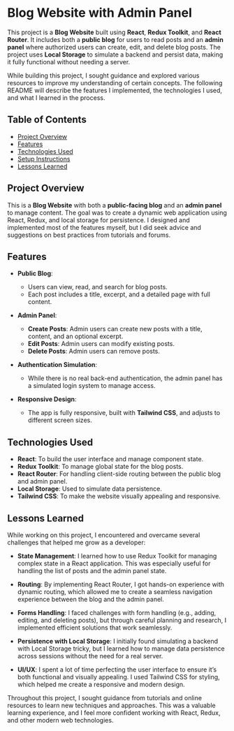 # Blog Website with Admin Panel

This project is a **Blog Website** built using **React**, **Redux Toolkit**, and **React Router**. It includes both a **public blog** for users to read posts and an **admin panel** where authorized users can create, edit, and delete blog posts. The project uses **Local Storage** to simulate a backend and persist data, making it fully functional without needing a server.

While building this project, I sought guidance and explored various resources to improve my understanding of certain concepts. The following README will describe the features I implemented, the technologies I used, and what I learned in the process.

## Table of Contents

- [Project Overview](#project-overview)
- [Features](#features)
- [Technologies Used](#technologies-used)
- [Setup Instructions](#setup-instructions)
- [Lessons Learned](#lessons-learned)


## Project Overview

This is a **Blog Website** with both a **public-facing blog** and an **admin panel** to manage content. The goal was to create a dynamic web application using React, Redux, and local storage for persistence. I designed and implemented most of the features myself, but I did seek advice and suggestions on best practices from tutorials and forums.

## Features

- **Public Blog**:  
  - Users can view, read, and search for blog posts.
  - Each post includes a title, excerpt, and a detailed page with full content.
  
- **Admin Panel**:  
  - **Create Posts**: Admin users can create new posts with a title, content, and an optional excerpt.
  - **Edit Posts**: Admin users can modify existing posts.
  - **Delete Posts**: Admin users can remove posts.
  
- **Authentication Simulation**:  
  - While there is no real back-end authentication, the admin panel has a simulated login system to manage access.
  
- **Responsive Design**:  
  - The app is fully responsive, built with **Tailwind CSS**, and adjusts to different screen sizes.

## Technologies Used

- **React**: To build the user interface and manage component state.
- **Redux Toolkit**: To manage global state for the blog posts.
- **React Router**: For handling client-side routing between the public blog and admin panel.
- **Local Storage**: Used to simulate data persistence.
- **Tailwind CSS**: To make the website visually appealing and responsive.

## Lessons Learned
While working on this project, I encountered and overcame several challenges that helped me grow as a developer:

- **State Management**: I learned how to use Redux Toolkit for managing complex state in a React application. This was especially useful for handling the list of posts and the admin panel state.

- **Routing**: By implementing React Router, I got hands-on experience with dynamic routing, which allowed me to create a seamless navigation experience between the blog and the admin panel.

- **Forms Handling**: I faced challenges with form handling (e.g., adding, editing, and deleting posts), but through careful planning and research, I implemented efficient solutions that work seamlessly.

- **Persistence with Local Storage**: I initially found simulating a backend with Local Storage tricky, but I learned how to manage data persistence across sessions without the need for a real server.

- **UI/UX**: I spent a lot of time perfecting the user interface to ensure it’s both functional and visually appealing. I used Tailwind CSS for styling, which helped me create a responsive and modern design.

Throughout this project, I sought guidance from tutorials and online resources to learn new techniques and approaches. This was a valuable learning experience, and I feel more confident working with React, Redux, and other modern web technologies.